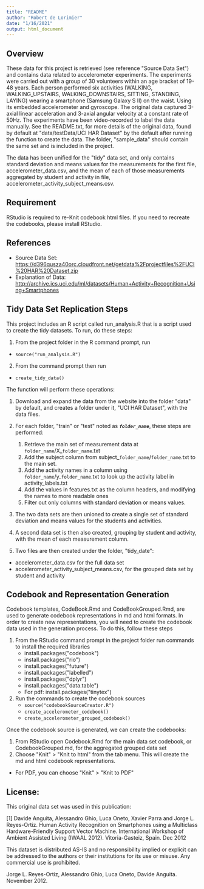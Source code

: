```yaml
---
title: "README"
author: "Robert de Lorimier"
date: "1/16/2021"
output: html_document
---
```


## Overview

These data for this project is retrieved (see reference "Source Data Set") and contains data related to accelerometer experiments. The experiments were carried out with a group of 30 volunteers within an age bracket of 19-48 years. Each person performed six activities (WALKING, WALKING_UPSTAIRS, WALKING_DOWNSTAIRS, SITTING, STANDING, LAYING) wearing a smartphone (Samsung Galaxy S II) on the waist. Using its embedded accelerometer and gyroscope. The original data captured 3-axial linear acceleration and 3-axial angular velocity at a constant rate of 50Hz. The experiments have been video-recorded to label the data manually. See the README.txt, for more details of the original data, found by default at "data/testData/UCI HAR Dataset" by the default after running the function to create the data. The folder, "sample_data" should contain the same set and is included in the project.

The data has been unified for the "tidy" data set, and only contains standard deviation and means values for the measurements for the first file, accelerometer_data.csv, and the mean of each of those measurements aggregated by student and activity in file, accelerometer_activity_subject_means.csv.

## Requirement

RStudio is required to re-Knit codebook html files. If you need to recreate the codebooks, please install RStudio.

## References

- Source Data Set: https://d396qusza40orc.cloudfront.net/getdata%2Fprojectfiles%2FUCI%20HAR%20Dataset.zip
- Explanation of Data: http://archive.ics.uci.edu/ml/datasets/Human+Activity+Recognition+Using+Smartphones 

## Tidy Data Set Replication Steps

This project includes an R script called run_analysis.R that is a script used to create the tidy datasets. To run, do these steps:

1.  From the project folder in the R command prompt, run 
  + ```source("run_analysis.R")```
2.  From the command prompt then run 
  + ```create_tidy_data()```

The function will perform these operations:

1. Download and expand the data from the website into the folder "data" by default, and creates a folder under it, "UCI HAR Dataset", with the data files.
2.  For each folder, "train" or "test" noted as ***```folder_name```***, these steps are performed:

    1.  Retrieve the main set of measurement data at ```folder_name```/X_```folder_name```.txt
    2.  Add the subject column from subject_```folder_name```/```folder_name```.txt to the main set.
    3.  Add the activity names in a column using ```folder_name```/y_```folder_name```.txt to look up the activity label in activity_labels.txt
    4.  Add the values in features.txt as the column headers, and modifying the names to more readable ones
    5.  Filter out only columns with standard deviation or means values.
    
3.  The two data sets are then unioned to create a single set of standard deviation and means values for the students and activities.
4.  A second data set is then also created, grouping by student and activity, with the mean of each measurement column.
5.  Two files are then created under the folder, "tidy_date":
  - accelerometer_data.csv for the full data set
  - accelerometer_activity_subject_means.csv, for the grouped data set by student and activity


## Codebook and Representation Generation

Codebook templates, CodeBook.Rmd and CodeBookGrouped.Rmd, are used to generate codebook representations in md and html formats. In order to create new representations, you will need to create the codebook data used in the generation process. To do this, follow these steps

1. From the RStudio command prompt in the project folder run commands to install the required libraries
   + install.packages("codebook")
   + install.packages("rio")
   + install.packages("future")
   + install.packages("labelled")
   + install.packages("dplyr")
   + install.packages("data.table")
   + For pdf: install.packages("tinytex")
2. Run the commands to create the codebook sources
   + ```source("codebookSourceCreator.R")```
   + ```create_accelerometer_codebook()```
   + ```create_accelerometer_grouped_codebook()```
   
Once the codebook source is generated, we can create the codebooks:

1. From RStudio open Codebook.Rmd for the main data set codebook, or CodebookGrouped.md, for the aggregated grouped data set
2. Choose "Knit" > "Knit to html" from the tab menu. This will create the md and html codebook representations.
  + For PDF, you can choose "Knit" > "Knit to PDF"



## License:

This original data set was used in this publication:

[1] Davide Anguita, Alessandro Ghio, Luca Oneto, Xavier Parra and Jorge L. Reyes-Ortiz. Human Activity Recognition on Smartphones using a Multiclass Hardware-Friendly Support Vector Machine. International Workshop of Ambient Assisted Living (IWAAL 2012). Vitoria-Gasteiz, Spain. Dec 2012

This dataset is distributed AS-IS and no responsibility implied or explicit can be addressed to the authors or their institutions for its use or misuse. Any commercial use is prohibited.

Jorge L. Reyes-Ortiz, Alessandro Ghio, Luca Oneto, Davide Anguita. November 2012.

